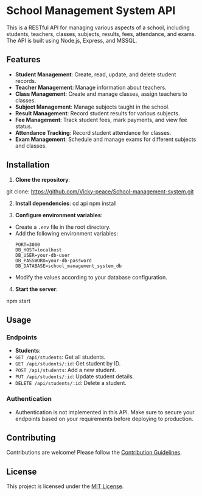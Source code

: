 # School Management System API

This is a RESTful API for managing various aspects of a school, including students, teachers, classes, subjects, results, fees, attendance, and exams. The API is built using Node.js, Express, and MSSQL.

## Features

- **Student Management**: Create, read, update, and delete student records.
- **Teacher Management**: Manage information about teachers.
- **Class Management**: Create and manage classes, assign teachers to classes.
- **Subject Management**: Manage subjects taught in the school.
- **Result Management**: Record student results for various subjects.
- **Fee Management**: Track student fees, mark payments, and view fee status.
- **Attendance Tracking**: Record student attendance for classes.
- **Exam Management**: Schedule and manage exams for different subjects and classes.

## Installation

1. **Clone the repository**:

git clone: https://github.com/Vicky-peace/School-management-system.git

2. **Install dependencies**:
 cd api
 npm install

 3. **Configure environment variables**:
- Create a `.env` file in the root directory.
- Add the following environment variables:
  ```
  PORT=3000
  DB_HOST=localhost
  DB_USER=your-db-user
  DB_PASSWORD=your-db-password
  DB_DATABASE=school_management_system_db
  ```
- Modify the values according to your database configuration.

4. **Start the server**:

npm start


## Usage

### Endpoints

- **Students**:
- `GET /api/students`: Get all students.
- `GET /api/students/:id`: Get student by ID.
- `POST /api/students`: Add a new student.
- `PUT /api/students/:id`: Update student details.
- `DELETE /api/students/:id`: Delete a student.



### Authentication

- Authentication is not implemented in this API. Make sure to secure your endpoints based on your requirements before deploying to production.

## Contributing

Contributions are welcome! Please follow the [Contribution Guidelines](CONTRIBUTING.md).

## License

This project is licensed under the [MIT License](LICENSE).
